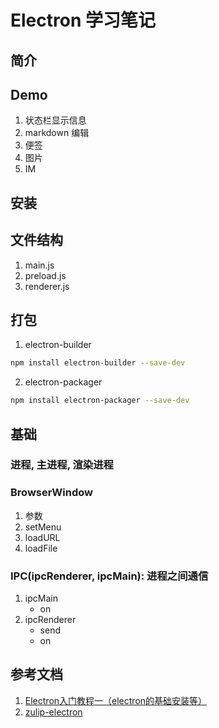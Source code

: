 
# Electron 学习笔记

## 简介

## Demo

1. 状态栏显示信息
1. markdown 编辑
1. 便签
1. 图片
1. IM

## 安装

## 文件结构

1. main.js
1. preload.js
1. renderer.js

## 打包

1. electron-builder
```bash
npm install electron-builder --save-dev
```

2. electron-packager
```bash
npm install electron-packager --save-dev
```
## 基础

### 进程, 主进程, 渲染进程

### BrowserWindow

1. 参数
1. setMenu
1. loadURL
1. loadFile

### IPC(ipcRenderer, ipcMain): 进程之间通信

1. ipcMain
   - on
1. ipcRenderer
   - send
   - on

## 参考文档

1. [Electron入门教程一（electron的基础安装等）](https://blog.csdn.net/hhy1006894859/article/details/89400803)
1. [zulip-electron](https://github.com/zulip-electron)
